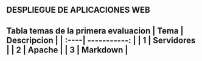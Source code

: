 <h2>DESPLIEGUE DE APLICACIONES WEB<h2>

**Tabla temas de la primera evaluacion**
| Tema | Descripcion  |
| :----| -----------: | 
| 1    | Servidores   | 
| 2    | Apache       | 
| 3    | Markdown     | 